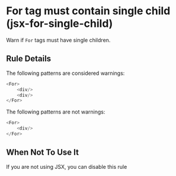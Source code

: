 # For tag must contain single child (jsx-for-single-child)

Warn if `For` tags must have single children.


## Rule Details

The following patterns are considered warnings:

```js
<For>
    <div/>
    <div/>
</For>
```

The following patterns are not warnings:

```js
<For>
    <div/>
</For>
```

## When Not To Use It

If you are not using JSX, you can disable this rule
